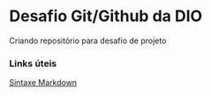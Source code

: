 # Desafio Git/Github da DIO
Criando repositório para desafio de projeto 

### Links úteis
[Sintaxe Markdown](https://www.markdownguide.org/)
